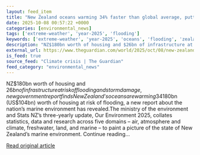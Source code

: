 ```yaml
---
layout: feed_item
title: "New Zealand oceans warming 34% faster than global average, putting homes and industry at risk, report finds"
date: 2025-10-08 00:57:22 +0000
categories: [environmental_news]
tags: ['extreme-weather', 'year-2025', 'flooding']
keywords: ['extreme-weather', 'year-2025', 'oceans', 'flooding', 'zealand', 'warming']
description: "NZ$180bn worth of housing and $26bn of infrastructure at risk of flooding and storm damage, new government report findsNew Zealand’s oceans are warming 34% f..."
external_url: https://www.theguardian.com/world/2025/oct/08/new-zealand-oceans-warming-34-per-cent-faster-than-global-average
is_feed: true
source_feed: "Climate crisis | The Guardian"
feed_category: "environmental_news"
---
```


NZ$180bn worth of housing and $26bn of infrastructure at risk of flooding and storm damage, new government report findsNew Zealand’s oceans are warming 34% faster than the global average, with NZ$180bn (US$104bn) worth of housing at risk of flooding, a new report about the nation’s marine environment has revealed.The ministry of the environment and Stats NZ’s three-yearly update, Our Environment 2025, collates statistics, data and research across five domains – air, atmosphere and climate, freshwater, land, and marine – to paint a picture of the state of New Zealand’s marine environment. Continue reading...

[Read original article](https://www.theguardian.com/world/2025/oct/08/new-zealand-oceans-warming-34-per-cent-faster-than-global-average)
